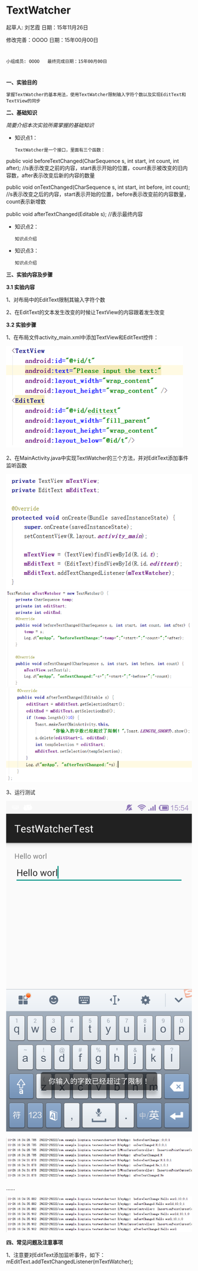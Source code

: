 # TextWatcher

起草人: 刘艺霞   日期：15年11月26日

修改完善：OOOO   日期：15年00月00日
# 


    小组成员: OOOO   最终完成日期：15年00月00日
# 

**一、实验目的**

    掌握TextWatcher的基本用法，使用TextWatcher限制输入字符个数以及实现EditText和TextView的同步

**二、基础知识**

*简要介绍本次实验所需掌握的基础知识*
   
* 知识点1：

      TextWatcher是一个接口，里面有三个函数：
      
public void beforeTextChanged(CharSequence s, int start, int count, int after);
//s表示改变之前的内容，start表示开始的位置，count表示被改变的旧内容数，after表示改变后新的内容的数量

public void onTextChanged(CharSequence s, int start, int before, int count);
//s表示改变之后的内容，start表示开始的位置，before表示改变前的内容数量，count表示新增数

public void afterTextChanged(Editable s);
//表示最终内容

* 知识点2：

      知识点介绍


* 知识点3：

      知识点介绍


   

**三、实验内容及步骤**

**3.1 实验内容**

1、对布局中的EditText限制其输入字符个数

2、在EditText的文本发生改变的时候让TextView的内容跟着发生改变

**3.2 实验步骤**

1、在布局文件activity_main.xml中添加TextView和EditText控件：

![](1.png)

2、在MainActivity.java中实现TextWatcher的三个方法，并对EditText添加事件监听函数

![](2.png)
![](3.png)
![](4.png)

3、运行测试

![](6.png)

![](7.png)

……

![](8.png)

**四、常见问题及注意事项**

1、注意要对EditText添加监听事件，如下：
mEditText.addTextChangedListener(mTextWatcher);


